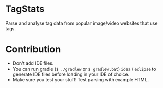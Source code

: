 # TagStats
Parse and analyse tag data from popular image/video websites that use tags.

# Contribution
- Don't add IDE files.
- You can run gradle (`$ ./gradlew` or `$ gradlew.bat`) `idea` / `eclipse` to generate IDE files before loading in your IDE of choice.
- Make sure you test your stuff! Test parsing with example HTML.
